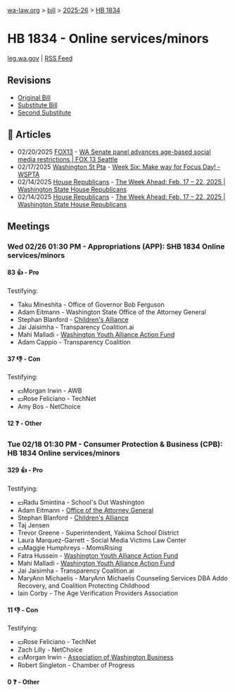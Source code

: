 [wa-law.org](/) > [bill](/bill/) > [2025-26](/bill/2025-26/) > [HB 1834](/bill/2025-26/hb/1834/)

# HB 1834 - Online services/minors
[leg.wa.gov](https://app.leg.wa.gov/billsummary?BillNumber=1834&Year=2025&Initiative=false) | [RSS Feed](./rss.xml)

## Revisions
* [Original Bill](1/)
* [Substitute Bill](S/)
* [Second Substitute](S2/)

## 📰 Articles
* 02/20/2025 [FOX13](/org/fox13/) - [WA Senate panel advances age-based social media restrictions | FOX 13 Seattle](https://www.fox13seattle.com/news/wa-age-restrictions-social-media#:~:text=companion%20bill)
* 02/17/2025 [Washington St Pta](/org/washington_st_pta/) - [Week Six: Make way for Focus Day! - WSPTA](https://www.wastatepta.org/week-six-make-way-for-focus-day/#:~:text=HB%201834)
* 02/14/2025 [House Republicans](/org/house_republicans/) - [The Week Ahead: Feb. 17 – 22, 2025 | Washington State House Republicans](http://houserepublicans.wa.gov/week/the-week-ahead-feb-17-22-2025/#:~:text=HB%201834)
* 02/14/2025 [House Republicans](/org/house_republicans/) - [The Week Ahead: Feb. 17 – 22, 2025 | Washington State House Republicans](https://houserepublicans.wa.gov/week/the-week-ahead-feb-17-22-2025/#:~:text=HB%201834)

## Meetings
### Wed 02/26 01:30 PM - Appropriations (APP): SHB 1834 Online services/minors
#### 83 👍 - Pro
Testifying:
* Taku Mineshita - Office of Governor Bob Ferguson
* Adam Eitmann - Washington State Office of the Attorney General
* Stephan Blanford - [Children's Alliance](/org/children's_alliance/)
* Jai Jaisimha - Transparency Coalition.ai
* Mahi Malladi - [Washington Youth Alliance Action Fund](/org/washington_youth_alliance_action_fund/)
* Adam Cappio - Transparency Coalition

#### 37 👎 - Con
Testifying:
* 💵Morgan Irwin - AWB
* 💵Rose Feliciano - TechNet
* Amy Bos - NetChoice

#### 12 ❓ - Other

### Tue 02/18 01:30 PM - Consumer Protection & Business (CPB): HB 1834 Online services/minors
#### 329 👍 - Pro
Testifying:
* 💵Radu Smintina - School's Out Washington
* Adam Eitmann - [Office of the Attorney General](/org/office_of_the_attorney_general/)
* Stephan Blanford - [Children's Alliance](/org/children's_alliance/)
* Taj Jensen
* Trevor Greene - Superintendent, Yakima School District
* Laura Marquez-Garrett - Social Media Victims Law Center
* 💵Maggie Humphreys - MomsRising
* Fatra Hussein - [Washington Youth Alliance Action Fund](/org/washington_youth_alliance_action_fund/)
* Mahi Malladi - [Washington Youth Alliance Action Fund](/org/washington_youth_alliance_action_fund/)
* Jai Jaisimha - Transparency Coalition.ai
* MaryAnn Michaelis - MaryAnn Michaelis Counseling Services DBA Addo Recovery, and Coalition Protecting Childhood
* Iain Corby - The Age Verification Providers Association

#### 11 👎 - Con
Testifying:
* 💵Rose Feliciano - TechNet
* Zach Lilly - NetChoice
* 💵Morgan Irwin - [Association of Washington Business](/org/association_of_washington_business/)
* Robert Singleton - Chamber of Progress

#### 0 ❓ - Other
